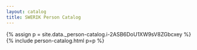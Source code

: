 ```yaml
---
layout: catalog
title: SWERIK Person Catalog
---
```

{% assign p = site.data._person-catalog.i-2ASB6DoU1XW9sV8ZGbcxey %}
{% include person-catalog.html p=p %}

